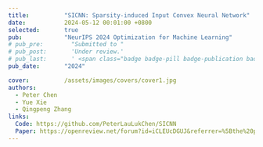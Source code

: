 ```yaml
---
title:          "SICNN: Sparsity-induced Input Convex Neural Network"
date:           2024-05-12 00:01:00 +0800
selected:       true
pub:            "NeurIPS 2024 Optimization for Machine Learning"
# pub_pre:        "Submitted to "
# pub_post:       'Under review.'
# pub_last:       ' <span class="badge badge-pill badge-publication badge-success">Spotlight</span>'
pub_date:       "2024"

cover:          /assets/images/covers/cover1.jpg
authors:
  - Peter Chen
  - Yue Xie
  - Qingpeng Zhang
links:
  Code: https://github.com/PeterLauLukChen/SICNN
  Paper: https://openreview.net/forum?id=iCLEUcDGUJ&referrer=%5Bthe%20profile%20of%20Peter%20Chen%5D(%2Fprofile%3Fid%3D~Peter_Chen7)
---
```

